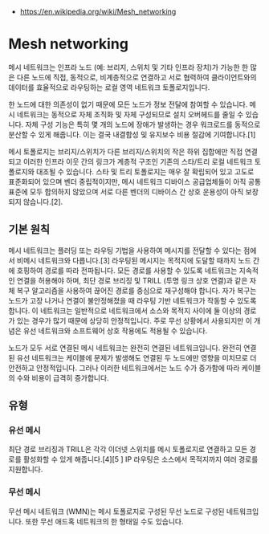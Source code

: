 - https://en.wikipedia.org/wiki/Mesh_networking

# Mesh networking
메시 네트워크는 인프라 노드 (예: 브리지, 스위치 및 기타 인프라 장치)가 가능한 한 많은 다른 노드에 직접, 동적으로, 비계층적으로 연결하고 서로 협력하여 클라이언트와의 데이터를 효율적으로 라우팅하는 로컬 영역 네트워크 토폴로지입니다.

한 노드에 대한 의존성이 없기 때문에 모든 노드가 정보 전달에 참여할 수 있습니다. 메시 네트워크는 동적으로 자체 조직화 및 자체 구성되므로 설치 오버헤드를 줄일 수 있습니다. 자체 구성 기능은 특히 몇 개의 노드에 장애가 발생하는 경우 워크로드를 동적으로 분산할 수 있게 해줍니다. 이는 결국 내결함성 및 유지보수 비용 절감에 기여합니다.[1]

메시 토폴로지는 브리지/스위치가 다른 브리지/스위치의 작은 하위 집합에만 직접 연결되고 이러한 인프라 이웃 간의 링크가 계층적 구조인 기존의 스타/트리 로컬 네트워크 토폴로지와 대조될 수 있습니다. 스타 및 트리 토폴로지는 매우 잘 확립되어 있고 고도로 표준화되어 있으며 벤더 중립적이지만, 메시 네트워크 디바이스 공급업체들이 아직 공통 표준에 모두 합의하지 않았으며 서로 다른 벤더의 디바이스 간 상호 운용성이 아직 보장되지 않습니다.[2].

## 기본 원칙
메시 네트워크는 플러딩 또는 라우팅 기법을 사용하여 메시지를 전달할 수 있다는 점에서 비메시 네트워크와 다릅니다.[3] 라우팅된 메시지는 목적지에 도달할 때까지 노드 간에 호핑하여 경로를 따라 전파됩니다. 모든 경로를 사용할 수 있도록 네트워크는 지속적인 연결을 허용해야 하며, 최단 경로 브리징 및 TRILL (투명 링크 상호 연결)과 같은 자체 복구 알고리즘을 사용하여 끊어진 경로를 중심으로 재구성해야 합니다. 자가 복구는 노드가 고장 나거나 연결이 불안정해졌을 때 라우팅 기반 네트워크가 작동할 수 있도록 합니다. 이 네트워크는 일반적으로 네트워크에서 소스와 목적지 사이에 둘 이상의 경로가 있는 경우가 많기 때문에 상당히 안정적입니다. 주로 무선 상황에서 사용되지만 이 개념은 유선 네트워크와 소프트웨어 상호 작용에도 적용될 수 있습니다.

노드가 모두 서로 연결된 메시 네트워크는 완전히 연결된 네트워크입니다. 완전히 연결된 유선 네트워크는 케이블에 문제가 발생해도 연결된 두 노드에만 영향을 미치므로 더 안전하고 안정적입니다. 그러나 이러한 네트워크에서는 노드 수가 증가함에 따라 케이블의 수와 비용이 급격히 증가합니다.

## 유형
### 유선 메시
최단 경로 브리징과 TRILL은 각각 이더넷 스위치를 메시 토폴로지로 연결하고 모든 경로를 활성화할 수 있게 해줍니다.[4][5 ] IP 라우팅은 소스에서 목적지까지 여러 경로를 지원합니다.

### 무선 메시
무선 메시 네트워크 (WMN)는 메시 토폴로지로 구성된 무선 노드로 구성된 네트워크입니다. 또한 무선 애드혹 네트워크의 한 형태일 수도 있습니다.